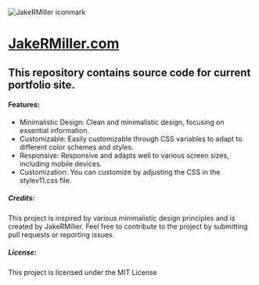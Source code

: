 

![JakeRMiller iconmark](https://github.com/ofjake/README/blob/main/logo.png) 
# **[JakeRMiller.com](https://jakermiller.com)** 

## This repository contains source code for current portfolio site. 

#### Features:
+ Minimalistic Design: Clean and minimalistic design, focusing on essential information.
+ Customizable: Easily customizable through CSS variables to adapt to different color schemes and styles.
+ Responsive: Responsive and adapts well to various screen sizes, including mobile devices.
+ Customization: You can customize by adjusting the CSS in the stylev11.css file.

##### Credits:
This project is inspired by various minimalistic design principles and is created by JakeRMiller. 
Feel free to contribute to the project by submitting pull requests or reporting issues.
##### License:
This project is licensed under the MIT License
